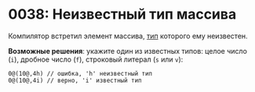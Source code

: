 # 0038: Неизвестный тип массива

Компилятор встретил элемент массива, [тип](../../coding/arrays.md#obshii-sintaksis) которого ему неизвестен.

**Возможные решения**: укажите один из известных типов: целое число \(`i`\), дробное число \(`f`\), строковый литерал \(`s` или `v`\):

```text
0@(10@,4h) // ошибка, 'h' неизвестный тип
0@(10@,4i) // верно, 'i' известный тип
```

